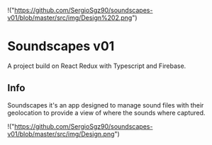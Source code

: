 
!("https://github.com/SergioSgz90/soundscapes-v01/blob/master/src/img/Design%202.png")
# Soundscapes v01

A project build on React Redux with Typescript and Firebase.

## Info

Soundscapes it's an app designed to manage sound files with their geolocation to provide a view of where the sounds where captured.

!("https://github.com/SergioSgz90/soundscapes-v01/blob/master/src/img/Design.png")

